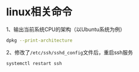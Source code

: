 # linux相关命令

1、输出当前系统CPU的架构（以Ubuntu系统为例）

```bash
dpkg --print-architecture
```

2、修改了`/etc/ssh/sshd_config`文件后，重启ssh服务

```
systemctl restart ssh
```

